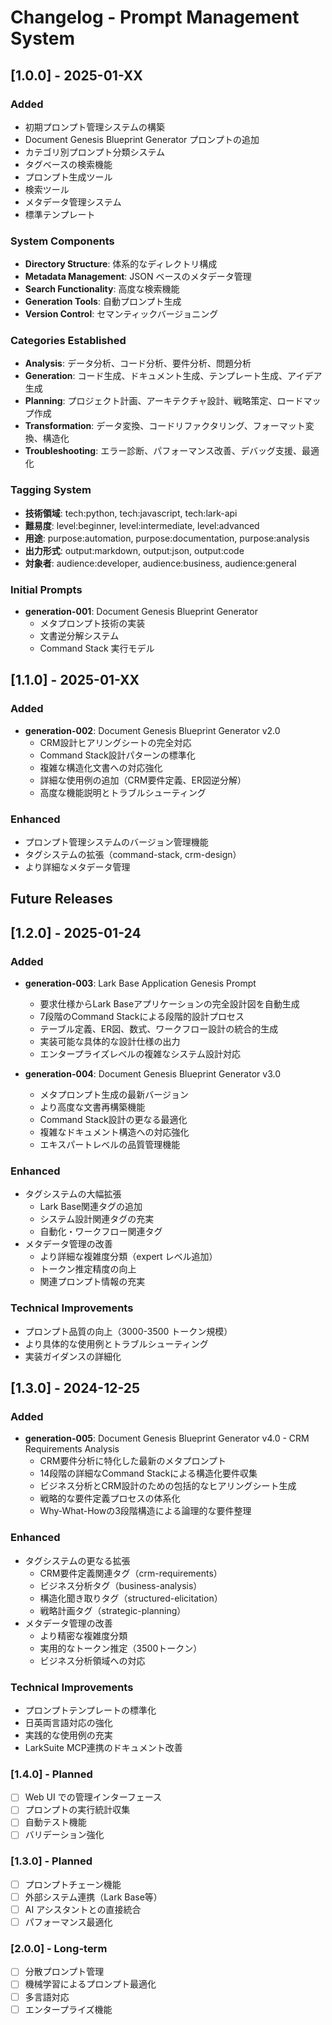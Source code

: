 # Changelog - Prompt Management System

## [1.0.0] - 2025-01-XX

### Added
- 初期プロンプト管理システムの構築
- Document Genesis Blueprint Generator プロンプトの追加
- カテゴリ別プロンプト分類システム
- タグベースの検索機能
- プロンプト生成ツール
- 検索ツール
- メタデータ管理システム
- 標準テンプレート

### System Components
- **Directory Structure**: 体系的なディレクトリ構成
- **Metadata Management**: JSON ベースのメタデータ管理
- **Search Functionality**: 高度な検索機能
- **Generation Tools**: 自動プロンプト生成
- **Version Control**: セマンティックバージョニング

### Categories Established
- **Analysis**: データ分析、コード分析、要件分析、問題分析
- **Generation**: コード生成、ドキュメント生成、テンプレート生成、アイデア生成
- **Planning**: プロジェクト計画、アーキテクチャ設計、戦略策定、ロードマップ作成
- **Transformation**: データ変換、コードリファクタリング、フォーマット変換、構造化
- **Troubleshooting**: エラー診断、パフォーマンス改善、デバッグ支援、最適化

### Tagging System
- **技術領域**: tech:python, tech:javascript, tech:lark-api
- **難易度**: level:beginner, level:intermediate, level:advanced
- **用途**: purpose:automation, purpose:documentation, purpose:analysis
- **出力形式**: output:markdown, output:json, output:code
- **対象者**: audience:developer, audience:business, audience:general

### Initial Prompts
- **generation-001**: Document Genesis Blueprint Generator
  - メタプロンプト技術の実装
  - 文書逆分解システム
  - Command Stack 実行モデル

## [1.1.0] - 2025-01-XX

### Added
- **generation-002**: Document Genesis Blueprint Generator v2.0
  - CRM設計ヒアリングシートの完全対応
  - Command Stack設計パターンの標準化
  - 複雑な構造化文書への対応強化
  - 詳細な使用例の追加（CRM要件定義、ER図逆分解）
  - 高度な機能説明とトラブルシューティング

### Enhanced
- プロンプト管理システムのバージョン管理機能
- タグシステムの拡張（command-stack, crm-design）
- より詳細なメタデータ管理

## Future Releases

## [1.2.0] - 2025-01-24

### Added
- **generation-003**: Lark Base Application Genesis Prompt
  - 要求仕様からLark Baseアプリケーションの完全設計図を自動生成
  - 7段階のCommand Stackによる段階的設計プロセス
  - テーブル定義、ER図、数式、ワークフロー設計の統合的生成
  - 実装可能な具体的な設計仕様の出力
  - エンタープライズレベルの複雑なシステム設計対応

- **generation-004**: Document Genesis Blueprint Generator v3.0
  - メタプロンプト生成の最新バージョン
  - より高度な文書再構築機能
  - Command Stack設計の更なる最適化
  - 複雑なドキュメント構造への対応強化
  - エキスパートレベルの品質管理機能

### Enhanced
- タグシステムの大幅拡張
  - Lark Base関連タグの追加
  - システム設計関連タグの充実
  - 自動化・ワークフロー関連タグ
- メタデータ管理の改善
  - より詳細な複雑度分類（expert レベル追加）
  - トークン推定精度の向上
  - 関連プロンプト情報の充実

### Technical Improvements
- プロンプト品質の向上（3000-3500 トークン規模）
- より具体的な使用例とトラブルシューティング
- 実装ガイダンスの詳細化

## [1.3.0] - 2024-12-25

### Added
- **generation-005**: Document Genesis Blueprint Generator v4.0 - CRM Requirements Analysis
  - CRM要件分析に特化した最新のメタプロンプト
  - 14段階の詳細なCommand Stackによる構造化要件収集
  - ビジネス分析とCRM設計のための包括的なヒアリングシート生成
  - 戦略的な要件定義プロセスの体系化
  - Why-What-Howの3段階構造による論理的な要件整理

### Enhanced
- タグシステムの更なる拡張
  - CRM要件定義関連タグ（crm-requirements）
  - ビジネス分析タグ（business-analysis）
  - 構造化聞き取りタグ（structured-elicitation）
  - 戦略計画タグ（strategic-planning）
- メタデータ管理の改善
  - より精密な複雑度分類
  - 実用的なトークン推定（3500トークン）
  - ビジネス分析領域への対応

### Technical Improvements
- プロンプトテンプレートの標準化
- 日英両言語対応の強化
- 実践的な使用例の充実
- LarkSuite MCP連携のドキュメント改善

### [1.4.0] - Planned
- [ ] Web UI での管理インターフェース
- [ ] プロンプトの実行統計収集
- [ ] 自動テスト機能
- [ ] バリデーション強化

### [1.3.0] - Planned  
- [ ] プロンプトチェーン機能
- [ ] 外部システム連携（Lark Base等）
- [ ] AI アシスタントとの直接統合
- [ ] パフォーマンス最適化

### [2.0.0] - Long-term
- [ ] 分散プロンプト管理
- [ ] 機械学習によるプロンプト最適化
- [ ] 多言語対応
- [ ] エンタープライズ機能